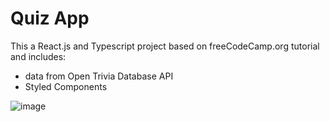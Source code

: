 # Quiz App

This a React.js and Typescript project based on freeCodeCamp.org tutorial and includes:

- data from Open Trivia Database API
- Styled Components

![image](https://user-images.githubusercontent.com/104735256/190259407-4b025ef1-acb1-48e2-8217-496f417d6439.png)

